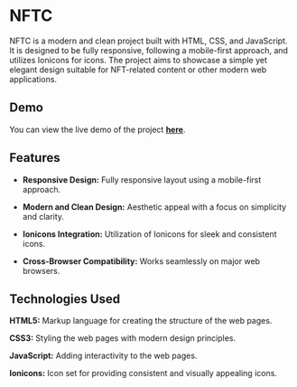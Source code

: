 # NFTC

NFTC is a modern and clean project built with HTML, CSS, and JavaScript. It is designed to be fully responsive, following a mobile-first approach, and utilizes Ionicons for icons. The project aims to showcase a simple yet elegant design suitable for NFT-related content or other modern web applications.

## Demo

You can view the live demo of the project [**here**](https://billalben.github.io/nftc/).

## Features

- **Responsive Design:** Fully responsive layout using a mobile-first approach.

- **Modern and Clean Design:** Aesthetic appeal with a focus on simplicity and clarity.

- **Ionicons Integration:** Utilization of Ionicons for sleek and consistent icons.

- **Cross-Browser Compatibility:** Works seamlessly on major web browsers.

## Technologies Used

**HTML5:** Markup language for creating the structure of the web pages.

**CSS3:** Styling the web pages with modern design principles.

**JavaScript:** Adding interactivity to the web pages.

**Ionicons:** Icon set for providing consistent and visually appealing icons.


